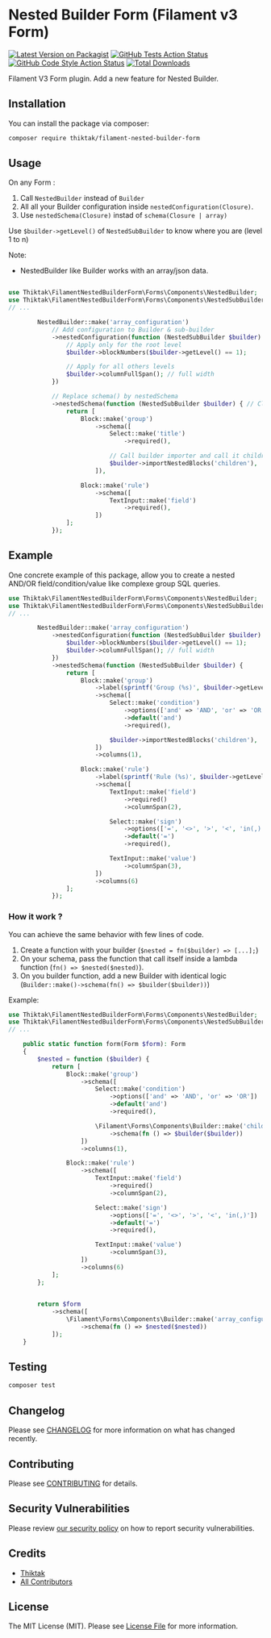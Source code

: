 # Nested Builder Form (Filament v3 Form)

[![Latest Version on Packagist](https://img.shields.io/packagist/v/thiktak/filament-nested-builder-form.svg?style=flat-square)](https://packagist.org/packages/thiktak/filament-nested-builder-form)
[![GitHub Tests Action Status](https://img.shields.io/github/actions/workflow/status/thiktak/filament-nested-builder-form/run-tests.yml?branch=main&label=tests&style=flat-square)](https://github.com/thiktak/filament-nested-builder-form/actions?query=workflow%3Arun-tests+branch%3Amain)
[![GitHub Code Style Action Status](https://img.shields.io/github/actions/workflow/status/thiktak/filament-nested-builder-form/fix-php-code-style-issues.yml?branch=main&label=code%20style&style=flat-square)](https://github.com/thiktak/filament-nested-builder-form/actions?query=workflow%3A"Fix+PHP+code+style+issues"+branch%3Amain)
[![Total Downloads](https://img.shields.io/packagist/dt/thiktak/filament-nested-builder-form.svg?style=flat-square)](https://packagist.org/packages/thiktak/filament-nested-builder-form)


Filament V3 Form plugin.
Add a new feature for Nested Builder.

## Installation

You can install the package via composer:

```bash
composer require thiktak/filament-nested-builder-form
```


## Usage

On any Form :

1. Call ```NestedBuilder``` instead of ```Builder```
2. All all your Builder configuration inside ```nestedConfiguration(Closure)```.
3. Use ```nestedSchema(Closure)``` instad of ```schema(Closure | array)```

Use ```$builder->getLevel()``` of ```NestedSubBuilder``` to know where you are (level 1 to n)

Note:
* NestedBuilder like Builder works with an array/json data.

```php

use Thiktak\FilamentNestedBuilderForm\Forms\Components\NestedBuilder;
use Thiktak\FilamentNestedBuilderForm\Forms\Components\NestedSubBuilder;
// ...

        NestedBuilder::make('array_configuration')
            // Add configuration to Builder & sub-builder
            ->nestedConfiguration(function (NestedSubBuilder $builder) {
                // Apply only for the root level
                $builder->blockNumbers($builder->getLevel() == 1);

                // Apply for all others levels
                $builder->columnFullSpan(); // full width
            })

            // Replace schema() by nestedSchema
            ->nestedSchema(function (NestedSubBuilder $builder) { // Closure is mandatory
                return [
                    Block::make('group')
                        ->schema([
                            Select::make('title')
                                ->required(),

                            // Call builder importer and call it children
                            $builder->importNestedBlocks('children'),
                        ]),

                    Block::make('rule')
                        ->schema([
                            TextInput::make('field')
                                ->required(),
                        ])
                ];
            });

```

## Example

One concrete example of this package, allow you to create a nested AND/OR field/condition/value like complexe group SQL queries.

```php
use Thiktak\FilamentNestedBuilderForm\Forms\Components\NestedBuilder;
use Thiktak\FilamentNestedBuilderForm\Forms\Components\NestedSubBuilder;
// ...

        NestedBuilder::make('array_configuration')
            ->nestedConfiguration(function (NestedSubBuilder $builder) {
                $builder->blockNumbers($builder->getLevel() == 1);
                $builder->columnFullSpan(); // full width
            })
            ->nestedSchema(function (NestedSubBuilder $builder) {
                return [
                    Block::make('group')
                        ->label(sprintf('Group (%s)', $builder->getLevel()))
                        ->schema([
                            Select::make('condition')
                                ->options(['and' => 'AND', 'or' => 'OR'])
                                ->default('and')
                                ->required(),

                            $builder->importNestedBlocks('children'),
                        ])
                        ->columns(1),

                    Block::make('rule')
                        ->label(sprintf('Rule (%s)', $builder->getLevel()))
                        ->schema([
                            TextInput::make('field')
                                ->required()
                                ->columnSpan(2),

                            Select::make('sign')
                                ->options(['=', '<>', '>', '<', 'in(,)'])
                                ->default('=')
                                ->required(),

                            TextInput::make('value')
                                ->columnSpan(3),
                        ])
                        ->columns(6)
                ];
            });

```

###  How it work ?

You can achieve the same behavior with few lines of code.

1. Create a function with your builder (```$nested = fn($builder) => [...];```)
2. On your schema, pass the function that call itself inside a lambda function (```fn() => $nested($nested)```).
3. On you builder function, add a new Builder with identical logic (```Builder::make()->schema(fn() => $builder($builder))```)

Example:

```php
use Thiktak\FilamentNestedBuilderForm\Forms\Components\NestedBuilder;
use Thiktak\FilamentNestedBuilderForm\Forms\Components\NestedSubBuilder;
// ...

    public static function form(Form $form): Form
    {
        $nested = function ($builder) {
            return [
                Block::make('group')
                    ->schema([
                        Select::make('condition')
                            ->options(['and' => 'AND', 'or' => 'OR'])
                            ->default('and')
                            ->required(),

                        \Filament\Forms\Components\Builder::make('children')
                            ->schema(fn () => $builder($builder))
                    ])
                    ->columns(1),

                Block::make('rule')
                    ->schema([
                        TextInput::make('field')
                            ->required()
                            ->columnSpan(2),

                        Select::make('sign')
                            ->options(['=', '<>', '>', '<', 'in(,)'])
                            ->default('=')
                            ->required(),

                        TextInput::make('value')
                            ->columnSpan(3),
                    ])
                    ->columns(6)
            ];
        };

        
        return $form
            ->schema([
                \Filament\Forms\Components\Builder::make('array_configuration')
                    ->schema(fn () => $nested($nested))
            ]);
    }
```

## Testing

```bash
composer test
```

## Changelog

Please see [CHANGELOG](CHANGELOG.md) for more information on what has changed recently.

## Contributing

Please see [CONTRIBUTING](.github/CONTRIBUTING.md) for details.

## Security Vulnerabilities

Please review [our security policy](../../security/policy) on how to report security vulnerabilities.

## Credits

- [Thiktak](https://github.com/:author_username)
- [All Contributors](../../contributors)

## License

The MIT License (MIT). Please see [License File](LICENSE.md) for more information.
